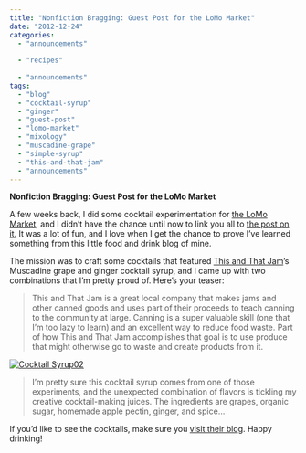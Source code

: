 ```yaml
---
title: "Nonfiction Bragging: Guest Post for the LoMo Market"
date: "2012-12-24"
categories:
  - "announcements"
  
  - "recipes"
  
  - "announcements"
tags:
  - "blog"
  - "cocktail-syrup"
  - "ginger"
  - "guest-post"
  - "lomo-market"
  - "mixology"
  - "muscadine-grape"
  - "simple-syrup"
  - "this-and-that-jam"
  - "announcements"
---
```


**Nonfiction Bragging: Guest Post for the LoMo Market**

A few weeks back, I did some cocktail experimentation for [the LoMo Market](http://www.thegourmez.com/2012/06/the-lomo-market/), and I didn’t have the chance until now to link you all to [the post on it.](http://lomomarket.com/2012/11/this-and-that-jam-cocktail-syrup/) It was a lot of fun, and I love when I get the chance to prove I’ve learned something from this little food and drink blog of mine.

The mission was to craft some cocktails that featured [This and That Jam](http://lomomarket.com/producers/this-that-jam/)’s Muscadine grape and ginger cocktail syrup, and I came up with two combinations that I’m pretty proud of. Here’s your teaser:

> This and That Jam is a great local company that makes jams and other canned goods and uses part of their proceeds to teach canning to the community at large. Canning is a super valuable skill (one that I’m too lazy to learn) and an excellent way to reduce food waste. Part of how This and That Jam accomplishes that goal is to use produce that might otherwise go to waste and create products from it.
>
>


<div class="caption">

[![](http://s3.amazonaws.com/thegourmez-wpmedia/2012/12/Cocktail-Syrup02.jpg "Cocktail Syrup02")](http://s3.amazonaws.com/thegourmez-wpmedia/2012/12/Cocktail-Syrup02.jpg)</div>

>
> I’m pretty sure this cocktail syrup comes from one of those experiments, and the unexpected combination of flavors is tickling my creative cocktail-making juices. The ingredients are grapes, organic sugar, homemade apple pectin, ginger, and spice…

If you’d like to see the cocktails, make sure you [visit their blog](http://lomomarket.com/2012/11/this-and-that-jam-cocktail-syrup/). Happy drinking!
